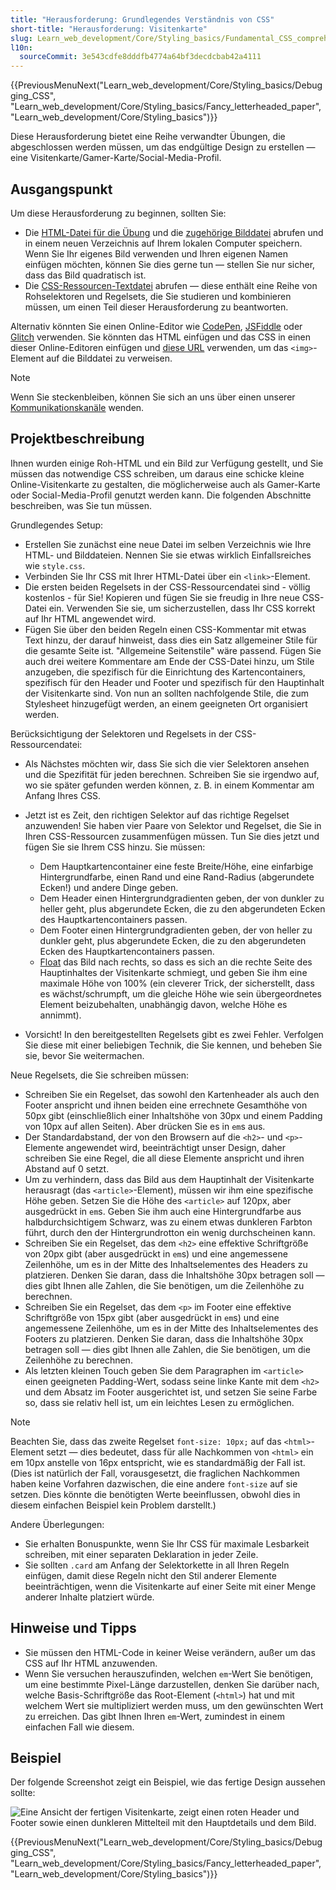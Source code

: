 ```yaml
---
title: "Herausforderung: Grundlegendes Verständnis von CSS"
short-title: "Herausforderung: Visitenkarte"
slug: Learn_web_development/Core/Styling_basics/Fundamental_CSS_comprehension
l10n:
  sourceCommit: 3e543cdfe8dddfb4774a64bf3decdcbab42a4111
---
```


{{PreviousMenuNext("Learn_web_development/Core/Styling_basics/Debugging_CSS", "Learn_web_development/Core/Styling_basics/Fancy_letterheaded_paper", "Learn_web_development/Core/Styling_basics")}}

Diese Herausforderung bietet eine Reihe verwandter Übungen, die abgeschlossen werden müssen, um das endgültige Design zu erstellen — eine Visitenkarte/Gamer-Karte/Social-Media-Profil.

## Ausgangspunkt

Um diese Herausforderung zu beginnen, sollten Sie:

- Die [HTML-Datei für die Übung](https://github.com/mdn/learning-area/blob/main/css/introduction-to-css/fundamental-css-comprehension/index.html) und die [zugehörige Bilddatei](https://github.com/mdn/learning-area/blob/main/css/introduction-to-css/fundamental-css-comprehension/chris.jpg) abrufen und in einem neuen Verzeichnis auf Ihrem lokalen Computer speichern. Wenn Sie Ihr eigenes Bild verwenden und Ihren eigenen Namen einfügen möchten, können Sie dies gerne tun — stellen Sie nur sicher, dass das Bild quadratisch ist.
- Die [CSS-Ressourcen-Textdatei](https://github.com/mdn/learning-area/blob/main/css/introduction-to-css/fundamental-css-comprehension/style-resources.txt) abrufen — diese enthält eine Reihe von Rohselektoren und Regelsets, die Sie studieren und kombinieren müssen, um einen Teil dieser Herausforderung zu beantworten.

Alternativ könnten Sie einen Online-Editor wie [CodePen](https://codepen.io/), [JSFiddle](https://jsfiddle.net/) oder [Glitch](https://glitch.com/) verwenden. Sie könnten das HTML einfügen und das CSS in einen dieser Online-Editoren einfügen und [diese URL](https://mdn.github.io/learning-area/css/introduction-to-css/fundamental-css-comprehension/chris.jpg) verwenden, um das `<img>`-Element auf die Bilddatei zu verweisen.

> [!NOTE]
> Wenn Sie steckenbleiben, können Sie sich an uns über einen unserer [Kommunikationskanäle](/de/docs/MDN/Community/Communication_channels) wenden.

## Projektbeschreibung

Ihnen wurden einige Roh-HTML und ein Bild zur Verfügung gestellt, und Sie müssen das notwendige CSS schreiben, um daraus eine schicke kleine Online-Visitenkarte zu gestalten, die möglicherweise auch als Gamer-Karte oder Social-Media-Profil genutzt werden kann. Die folgenden Abschnitte beschreiben, was Sie tun müssen.

Grundlegendes Setup:

- Erstellen Sie zunächst eine neue Datei im selben Verzeichnis wie Ihre HTML- und Bilddateien. Nennen Sie sie etwas wirklich Einfallsreiches wie `style.css`.
- Verbinden Sie Ihr CSS mit Ihrer HTML-Datei über ein `<link>`-Element.
- Die ersten beiden Regelsets in der CSS-Ressourcendatei sind - völlig kostenlos - für Sie! Kopieren und fügen Sie sie freudig in Ihre neue CSS-Datei ein. Verwenden Sie sie, um sicherzustellen, dass Ihr CSS korrekt auf Ihr HTML angewendet wird.
- Fügen Sie über den beiden Regeln einen CSS-Kommentar mit etwas Text hinzu, der darauf hinweist, dass dies ein Satz allgemeiner Stile für die gesamte Seite ist. "Allgemeine Seitenstile" wäre passend. Fügen Sie auch drei weitere Kommentare am Ende der CSS-Datei hinzu, um Stile anzugeben, die spezifisch für die Einrichtung des Kartencontainers, spezifisch für den Header und Footer und spezifisch für den Hauptinhalt der Visitenkarte sind. Von nun an sollten nachfolgende Stile, die zum Stylesheet hinzugefügt werden, an einem geeigneten Ort organisiert werden.

Berücksichtigung der Selektoren und Regelsets in der CSS-Ressourcendatei:

- Als Nächstes möchten wir, dass Sie sich die vier Selektoren ansehen und die Spezifität für jeden berechnen. Schreiben Sie sie irgendwo auf, wo sie später gefunden werden können, z. B. in einem Kommentar am Anfang Ihres CSS.
- Jetzt ist es Zeit, den richtigen Selektor auf das richtige Regelset anzuwenden! Sie haben vier Paare von Selektor und Regelset, die Sie in Ihren CSS-Ressourcen zusammenfügen müssen. Tun Sie dies jetzt und fügen Sie sie Ihrem CSS hinzu. Sie müssen:

  - Dem Hauptkartencontainer eine feste Breite/Höhe, eine einfarbige Hintergrundfarbe, einen Rand und eine Rand-Radius (abgerundete Ecken!) und andere Dinge geben.
  - Dem Header einen Hintergrundgradienten geben, der von dunkler zu heller geht, plus abgerundete Ecken, die zu den abgerundeten Ecken des Hauptkartencontainers passen.
  - Dem Footer einen Hintergrundgradienten geben, der von heller zu dunkler geht, plus abgerundete Ecken, die zu den abgerundeten Ecken des Hauptkartencontainers passen.
  - [Float](/de/docs/Learn_web_development/Core/CSS_layout/Floats) das Bild nach rechts, so dass es sich an die rechte Seite des Hauptinhaltes der Visitenkarte schmiegt, und geben Sie ihm eine maximale Höhe von 100% (ein cleverer Trick, der sicherstellt, dass es wächst/schrumpft, um die gleiche Höhe wie sein übergeordnetes Element beizubehalten, unabhängig davon, welche Höhe es annimmt).

- Vorsicht! In den bereitgestellten Regelsets gibt es zwei Fehler. Verfolgen Sie diese mit einer beliebigen Technik, die Sie kennen, und beheben Sie sie, bevor Sie weitermachen.

Neue Regelsets, die Sie schreiben müssen:

- Schreiben Sie ein Regelset, das sowohl den Kartenheader als auch den Footer anspricht und ihnen beiden eine errechnete Gesamthöhe von 50px gibt (einschließlich einer Inhaltshöhe von 30px und einem Padding von 10px auf allen Seiten). Aber drücken Sie es in `em`s aus.
- Der Standardabstand, der von den Browsern auf die `<h2>`- und `<p>`-Elemente angewendet wird, beeinträchtigt unser Design, daher schreiben Sie eine Regel, die all diese Elemente anspricht und ihren Abstand auf 0 setzt.
- Um zu verhindern, dass das Bild aus dem Hauptinhalt der Visitenkarte herausragt (das `<article>`-Element), müssen wir ihm eine spezifische Höhe geben. Setzen Sie die Höhe des `<article>` auf 120px, aber ausgedrückt in `em`s. Geben Sie ihm auch eine Hintergrundfarbe aus halbdurchsichtigem Schwarz, was zu einem etwas dunkleren Farbton führt, durch den der Hintergrundrotton ein wenig durchscheinen kann.
- Schreiben Sie ein Regelset, das dem `<h2>` eine effektive Schriftgröße von 20px gibt (aber ausgedrückt in `em`s) und eine angemessene Zeilenhöhe, um es in der Mitte des Inhaltselementes des Headers zu platzieren. Denken Sie daran, dass die Inhaltshöhe 30px betragen soll — dies gibt Ihnen alle Zahlen, die Sie benötigen, um die Zeilenhöhe zu berechnen.
- Schreiben Sie ein Regelset, das dem `<p>` im Footer eine effektive Schriftgröße von 15px gibt (aber ausgedrückt in `em`s) und eine angemessene Zeilenhöhe, um es in der Mitte des Inhaltselementes des Footers zu platzieren. Denken Sie daran, dass die Inhaltshöhe 30px betragen soll — dies gibt Ihnen alle Zahlen, die Sie benötigen, um die Zeilenhöhe zu berechnen.
- Als letzten kleinen Touch geben Sie dem Paragraphen im `<article>` einen geeigneten Padding-Wert, sodass seine linke Kante mit dem `<h2>` und dem Absatz im Footer ausgerichtet ist, und setzen Sie seine Farbe so, dass sie relativ hell ist, um ein leichtes Lesen zu ermöglichen.

> [!NOTE]
> Beachten Sie, dass das zweite Regelset `font-size: 10px;` auf das `<html>`-Element setzt — dies bedeutet, dass für alle Nachkommen von `<html>` ein em 10px anstelle von 16px entspricht, wie es standardmäßig der Fall ist. (Dies ist natürlich der Fall, vorausgesetzt, die fraglichen Nachkommen haben keine Vorfahren dazwischen, die eine andere `font-size` auf sie setzen. Dies könnte die benötigten Werte beeinflussen, obwohl dies in diesem einfachen Beispiel kein Problem darstellt.)

Andere Überlegungen:

- Sie erhalten Bonuspunkte, wenn Sie Ihr CSS für maximale Lesbarkeit schreiben, mit einer separaten Deklaration in jeder Zeile.
- Sie sollten `.card` am Anfang der Selektorkette in all Ihren Regeln einfügen, damit diese Regeln nicht den Stil anderer Elemente beeinträchtigen, wenn die Visitenkarte auf einer Seite mit einer Menge anderer Inhalte platziert würde.

## Hinweise und Tipps

- Sie müssen den HTML-Code in keiner Weise verändern, außer um das CSS auf Ihr HTML anzuwenden.
- Wenn Sie versuchen herauszufinden, welchen `em`-Wert Sie benötigen, um eine bestimmte Pixel-Länge darzustellen, denken Sie darüber nach, welche Basis-Schriftgröße das Root-Element (`<html>`) hat und mit welchem Wert sie multipliziert werden muss, um den gewünschten Wert zu erreichen. Das gibt Ihnen Ihren `em`-Wert, zumindest in einem einfachen Fall wie diesem.

## Beispiel

Der folgende Screenshot zeigt ein Beispiel, wie das fertige Design aussehen sollte:

![Eine Ansicht der fertigen Visitenkarte, zeigt einen roten Header und Footer sowie einen dunkleren Mittelteil mit den Hauptdetails und dem Bild.](business-card.png)

{{PreviousMenuNext("Learn_web_development/Core/Styling_basics/Debugging_CSS", "Learn_web_development/Core/Styling_basics/Fancy_letterheaded_paper", "Learn_web_development/Core/Styling_basics")}}
